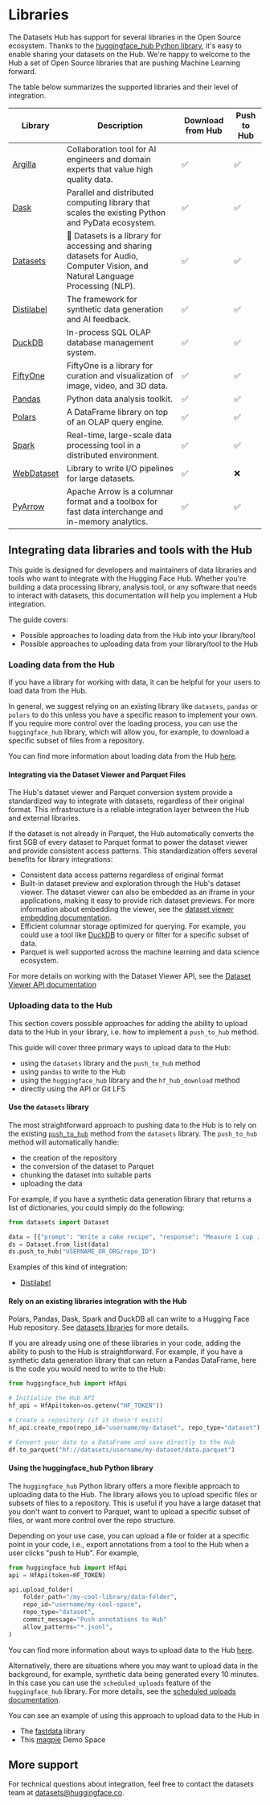 # Libraries

The Datasets Hub has support for several libraries in the Open Source ecosystem.
Thanks to the [huggingface_hub Python library](/docs/huggingface_hub), it's easy to enable sharing your datasets on the Hub.
We're happy to welcome to the Hub a set of Open Source libraries that are pushing Machine Learning forward.

The table below summarizes the supported libraries and their level of integration.

| Library                             | Description                                                                                                                    | Download from Hub | Push to Hub |
| ----------------------------------- | ------------------------------------------------------------------------------------------------------------------------------ | ----------------- | ----------- |
| [Argilla](./datasets-argilla)       | Collaboration tool for AI engineers and domain experts that value high quality data.                                           | ✅                | ✅          |
| [Dask](./datasets-dask)             | Parallel and distributed computing library that scales the existing Python and PyData ecosystem.                               | ✅                | ✅          |
| [Datasets](./datasets-usage)        | 🤗 Datasets is a library for accessing and sharing datasets for Audio, Computer Vision, and Natural Language Processing (NLP). | ✅                | ✅          |
| [Distilabel](./datasets-distilabel) | The framework for synthetic data generation and AI feedback.                                                                   | ✅                | ✅          |
| [DuckDB](./datasets-duckdb)         | In-process SQL OLAP database management system.                                                                                | ✅                | ✅          |
| [FiftyOne](./datasets-fiftyone)     | FiftyOne is a library for curation and visualization of image, video, and 3D data.                                             | ✅                | ✅          |
| [Pandas](./datasets-pandas)         | Python data analysis toolkit.                                                                                                  | ✅                | ✅          |
| [Polars](./datasets-polars)         | A DataFrame library on top of an OLAP query engine.                                                                            | ✅                | ✅          |
| [Spark](./datasets-spark)           | Real-time, large-scale data processing tool in a distributed environment.                                                      | ✅                | ✅          |
| [WebDataset](./datasets-webdataset) | Library to write I/O pipelines for large datasets.                                                                             | ✅                | ❌          |
| [PyArrow](./datasets-pyarrow)       | Apache Arrow is a columnar format and a toolbox for fast data interchange and in-memory analytics.                             | ✅                | ✅          |

## Integrating data libraries and tools with the Hub

This guide is designed for developers and maintainers of data libraries and tools who want to integrate with the Hugging Face Hub. Whether you're building a data processing library, analysis tool, or any software that needs to interact with datasets, this documentation will help you implement a Hub integration.

The guide covers:

- Possible approaches to loading data from the Hub into your library/tool
- Possible approaches to uploading data from your library/tool to the Hub

### Loading data from the Hub

If you have a library for working with data, it can be helpful for your users to load data from the Hub.

In general, we suggest relying on an existing library like `datasets`, `pandas` or `polars` to do this unless you have a specific reason to implement your own. If you require more control over the loading process, you can use the `huggingface_hub` library, which will allow you, for example, to download a specific subset of files from a repository.

You can find more information about loading data from the Hub [here](https://huggingface.co/docs/hub/datasets-downloading).

#### Integrating via the Dataset Viewer and Parquet Files

The Hub's dataset viewer and Parquet conversion system provide a standardized way to integrate with datasets, regardless of their original format. This infrastructure is a reliable integration layer between the Hub and external libraries.

If the dataset is not already in Parquet, the Hub automatically converts the first 5GB of every dataset to Parquet format to power the dataset viewer and provide consistent access patterns. This standardization offers several benefits for library integrations:

- Consistent data access patterns regardless of original format
- Built-in dataset preview and exploration through the Hub's dataset viewer. The dataset viewer can also be embedded as an iframe in your applications, making it easy to provide rich dataset previews. For more information about embedding the viewer, see the [dataset viewer embedding documentation](https://huggingface.co/docs/hub/en/datasets-viewer-embed).
- Efficient columnar storage optimized for querying. For example, you could use a tool like [DuckDB](https://duckdb.org/) to query or filter for a specific subset of data.
- Parquet is well supported across the machine learning and data science ecosystem.

For more details on working with the Dataset Viewer API, see the [Dataset Viewer API documentation](https://huggingface.co/docs/dataset-viewer/index)

### Uploading data to the Hub

This section covers possible approaches for adding the ability to upload data to the Hub in your library, i.e. how to implement a `push_to_hub` method.

This guide will cover three primary ways to upload data to the Hub:

- using the `datasets` library and the `push_to_hub` method
- using `pandas` to write to the Hub
- using the `huggingface_hub` library and the `hf_hub_download` method
- directly using the API or Git LFS

#### Use the `datasets` library

The most straightforward approach to pushing data to the Hub is to rely on the existing [`push_to_hub`](https://huggingface.co/docs/datasets/v3.2.0/en/package_reference/main_classes#datasets.Dataset.push_to_hub) method from the `datasets` library. The `push_to_hub` method will automatically handle:

- the creation of the repository
- the conversion of the dataset to Parquet
- chunking the dataset into suitable parts
- uploading the data

For example, if you have a synthetic data generation library that returns a list of dictionaries, you could simply do the following:

```python
from datasets import Dataset

data = [{"prompt": "Write a cake recipe", "response": "Measure 1 cup ..."}]
ds = Dataset.from_list(data)
ds.push_to_hub("USERNAME_OR_ORG/repo_ID")
```

Examples of this kind of integration:

- [Distilabel](https://github.com/argilla-io/distilabel/blob/8ad48387dfa4d7bd5639065661f1975dcb44c16a/src/distilabel/distiset.py#L77)

#### Rely on an existing libraries integration with the Hub

Polars, Pandas, Dask, Spark and DuckDB all can write to a Hugging Face Hub repository. See [datasets libraries](https://huggingface.co/docs/hub/datasets-libraries) for more details.

If you are already using one of these libraries in your code, adding the ability to push to the Hub is straightforward. For example, if you have a synthetic data generation library that can return a Pandas DataFrame, here is the code you would need to write to the Hub:

```python
from huggingface_hub import HfApi

# Initialize the Hub API
hf_api = HfApi(token=os.getenv("HF_TOKEN"))

# Create a repository (if it doesn't exist)
hf_api.create_repo(repo_id="username/my-dataset", repo_type="dataset")

# Convert your data to a DataFrame and save directly to the Hub
df.to_parquet("hf://datasets/username/my-dataset/data.parquet")
```

#### Using the huggingface_hub Python library

The `huggingface_hub` Python library offers a more flexible approach to uploading data to the Hub. The library allows you to upload specific files or subsets of files to a repository. This is useful if you have a large dataset that you don't want to convert to Parquet, want to upload a specific subset of files, or want more control over the repo structure.

Depending on your use case, you can upload a file or folder at a specific point in your code, i.e., export annotations from a tool to the Hub when a user clicks "push to Hub". For example,

```python
from huggingface_hub import HfApi
api = HfApi(token=HF_TOKEN)

api.upload_folder(
    folder_path="/my-cool-library/data-folder",
    repo_id="username/my-cool-space",
    repo_type="dataset",
    commit_message="Push annotations to Hub"
    allow_patterns="*.jsonl",
)
```

You can find more information about ways to upload data to the Hub [here](https://huggingface.co/docs/huggingface_hub/main/en/guides/upload).

Alternatively, there are situations where you may want to upload data in the background, for example, synthetic data being generated every 10 minutes. In this case you can use the `scheduled_uploads` feature of the `huggingface_hub` library. For more details, see the [scheduled uploads documentation](https://huggingface.co/docs/huggingface_hub/main/en/guides/upload#scheduled-uploads).

You can see an example of using this approach to upload data to the Hub in

- The [fastdata](https://github.com/AnswerDotAI/fastdata/blob/main/nbs/00_core.ipynb) library
- This [magpie](https://huggingface.co/spaces/davanstrien/magpie/blob/fc79672c740b8d3d098378dca37c0f191c208de0/app.py#L67) Demo Space

## More support

For technical questions about integration, feel free to contact the datasets team at datasets@huggingface.co.
